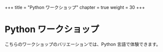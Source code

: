 +++
title = "Python ワークショップ"
chapter = true
weight = 30
+++

# Python ワークショップ

こちらのワークショップのバリエーションでは、Python 言語で体験できます。
